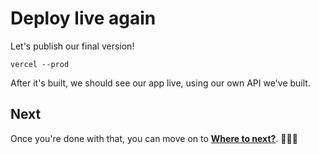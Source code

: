 
# Deploy live again
Let's publish our final version!

```
vercel --prod
```

After it's built, we should see our app live, using our own API we've built.

## Next

Once you're done with that, you can move on to [**Where to next?**](./13%20-%20Where%20to%20next.md). 👏👏👏